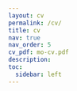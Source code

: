 ```yaml
---
layout: cv
permalink: /cv/
title: cv
nav: true
nav_order: 5
cv_pdf: mo-cv.pdf
description: 
toc:
  sidebar: left
---
```

